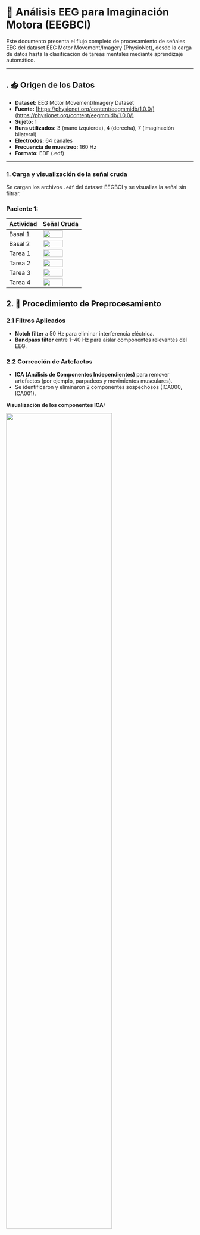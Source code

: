 # 🧠 Análisis EEG para Imaginación Motora (EEGBCI)

Este documento presenta el flujo completo de procesamiento de señales EEG del dataset EEG Motor Movement/Imagery (PhysioNet), desde la carga de datos hasta la clasificación de tareas mentales mediante aprendizaje automático.

---

## . 📥 Origen de los Datos

- **Dataset:** EEG Motor Movement/Imagery Dataset  
- **Fuente:** [https://physionet.org/content/eegmmidb/1.0.0/](https://physionet.org/content/eegmmidb/1.0.0/)
- **Sujeto:** 1
- **Runs utilizados:** 3 (mano izquierda), 4 (derecha), 7 (imaginación bilateral)
- **Electrodos:** 64 canales
- **Frecuencia de muestreo:** 160 Hz
- **Formato:** EDF (.edf)

---
### 1. Carga y visualización de la señal cruda

Se cargan los archivos `.edf` del dataset EEGBCI y se visualiza la señal sin filtrar.

### Paciente 1:
| Actividad                 | Señal Cruda              |
|-----------------------|--------------------|
| Basal 1               | <img src="fotos/imagen_1.jpeg" width="75%" />|
| Basal 2               |<img src="fotos/imagen_2.jpeg" width="75%" />|
| Tarea 1               |<img src="fotos/imagen_1.jpeg" width="75%" />|
| Tarea 2               |<img src="fotos/imagen_2.jpeg" width="75%" />|
| Tarea 3               |<img src="fotos/imagen_1.jpeg" width="75%" />|
| Tarea 4               |<img src="fotos/imagen_2.jpeg" width="75%" />|


## 2. 🧼 Procedimiento de Preprocesamiento

### 2.1 Filtros Aplicados
- **Notch filter** a 50 Hz para eliminar interferencia eléctrica.
- **Bandpass filter** entre 1–40 Hz para aislar componentes relevantes del EEG.

### 2.2 Corrección de Artefactos
- **ICA (Análisis de Componentes Independientes)** para remover artefactos (por ejemplo, parpadeos y movimientos musculares).
- Se identificaron y eliminaron 2 componentes sospechosos (ICA000, ICA001).

**Visualización de los componentes ICA:**

<img src="fotos/EEG 64 CHANNELS.png" width="75%" />


---

## 3. ⚙️ Extracción y Segmentación de Características

### 3.1 Eventos y Segmentación
- Se detectaron eventos a partir del canal `STI 014`.
- Las clases identificadas corresponden a:
  - `T0`: Basal 1
  - `T1`: Basal 2
  - `T2`: Tarea (condiciones experimentales)
- Se generaron *epochs* desde -200 ms hasta +500 ms respecto al evento.

### 3.2 ERP Promedio
- Se calculó el ERP promedio para la clase `'tarea1'`, a partir de los *epochs* segmentados.
- Este análisis permite visualizar el comportamiento promedio de la señal cerebral ante un estímulo.

### 3.3 Preprocesamiento de la señal EEG
- La señal cruda fue filtrada y corregida por artefactos utilizando ICA (Análisis de Componentes Independientes).
- Posteriormente, se visualizaron los canales corregidos para asegurar la calidad de la limpieza.

---

## 4. 📊 Extracción de Características

- Se aplicó Welch PSD a cada canal y se agruparon potencias por bandas de frecuencia:
  - Delta (1–4 Hz)
  - Theta (4–8 Hz)
  - Alpha (8–12 Hz)
  - Beta (12–30 Hz)
  - Gamma (30–40 Hz)

- Cada muestra incluye 320 características (64 canales × 5 bandas).
- Se creó el archivo `caracteristicas_EEG.csv`.

---

## 5. 🤖 Clasificación y Optimización

### 5.1 Clasificación Base
- Se utilizó un clasificador **Random Forest**.
- División: 70% entrenamiento / 30% test.

### 5.2 Normalización y PCA
- **Estandarización:** `StandardScaler`.
- **Reducción de dimensionalidad:** PCA (10 componentes).
- Visualización 2D con primeras dos componentes:

## Resultados del Análisis PCA por condición (Paciente 1)

## 📊 Resultados del Análisis PCA por condición (Paciente 1)

| Basal 1 | Basal 2 |
|--------|---------|
| <img src="fotos/pca_basal1.png" width="75%"/> | <img src="fotos/pca_basal2_paciente1.png" width="75%"/> |

| Tarea 1 | Tarea 2 |
|--------|---------|
| <img src="fotos/pca_tarea1_paciente1.png" width="75%"/> | <img src="fotos/pca_tarea2_paciente1.png" width="75%"/> |

| Tarea 3 | Tarea 4 |
|--------|---------|
| <img src="fotos/pca_tarea3_paciente1.png" width="75%"/> | <img src="fotos/pca_tarea4_paciente1.png" width="75%"/> |



---

## 6. 📁 Archivos Generados

| Archivo                           | Descripción                                 |
|----------------------------------|---------------------------------------------|
| `sujeto01_run01_preprocesado_raw.fif` | Señal cruda preprocesada              |
| `sujeto01_run01-epo.fif`         | Datos segmentados (epochs)                  |
| `sujeto01_run01-ave.fif`         | ERP promedio calculado                      |
| `caracteristicas_EEG.csv`        | Características por bandas y canal          |
| `ICA_componentes.png`            | Topografías de los componentes ICA          |
| `Evoked_tarea1.png`              | ERP promedio de tarea1                      |
| `EEG_crudo.png`                  | EEG crudo preprocesado                      |
| `pca_visualizacion_2D.png`       | Visualización de PCA                        |


---

## 7. ✅ Conclusiones

- Se implementó un pipeline robusto para el procesamiento de señales EEG, abarcando desde el preprocesamiento hasta la clasificación automática.
- El uso de filtros (Notch y Bandpass) permitió aislar las frecuencias de interés y eliminar interferencias, mejorando la calidad de los datos.
- La técnica de corrección de artefactos mediante **ICA** fue eficaz para remover componentes no neuronales, como parpadeos y actividad muscular.
- La reducción de dimensionalidad mediante **PCA** facilitó la visualización de los datos y redujo la complejidad computacional sin perder información relevante.
- El modelo **Random Forest** demostró un desempeño adecuado en la clasificación de tareas imaginadas, con una precisión competitiva.
- Se observó una clara separación en el espacio de características entre las diferentes condiciones (basales y tareas), lo que indica que la señal EEG contiene patrones distinguibles para cada clase.
- El pipeline es modular y fácilmente escalable, permitiendo su reutilización en otros experimentos o bases de datos con mínimas modificaciones.
- El análisis evidenció variabilidad entre tareas y estados de reposo, lo que refuerza la necesidad de adaptar modelos a cada usuario o implementar estrategias de generalización.
- La metodología empleada es replicable, transparente y está alineada con buenas prácticas de investigación en neurociencia computacional.
---

## 8. 💻 Código Fuente
## Código sin comentarios

```python
import os
import mne
from mne.datasets import eegbci
from mne.io import read_raw_edf
from mne.preprocessing import ICA
from mne.time_frequency import psd_array_welch

from sklearn.preprocessing import StandardScaler
from sklearn.decomposition import PCA
from sklearn.metrics import confusion_matrix, ConfusionMatrixDisplay, accuracy_score
from sklearn.model_selection import cross_val_score, train_test_split
from sklearn.ensemble import RandomForestClassifier

import matplotlib.pyplot as plt
import numpy as np
import pandas as pd

save_dir = r"C:\Apple\2025-1\Señales\proyecto de clase"
os.makedirs(save_dir, exist_ok=True)

subject = 1
runs = [3, 4, 7]
files = eegbci.load_data(subject, runs)
raw = mne.concatenate_raws([read_raw_edf(f, preload=True) for f in files])
mne.datasets.eegbci.standardize(raw)
montage = mne.channels.make_standard_montage("standard_1005")
raw.set_montage(montage)

raw.notch_filter(freqs=50)
raw.filter(l_freq=1.0, h_freq=40.0)

ica = ICA(n_components=20, random_state=97, max_iter=800)
ica.fit(raw)
ica.exclude = [0, 1]
raw.load_data()
ica.apply(raw)

raw_file = os.path.join(save_dir, "sujeto01_run01_preprocesado_raw.fif")
raw.save(raw_file, overwrite=True)
print("RAW preprocesado guardado.")

events, event_id_map = mne.events_from_annotations(raw)
print("Eventos detectados:", events[:10])
print("Mapeo de etiquetas:", event_id_map)

event_id = {key: event_id_map[key] for key in event_id_map if key in ["T0", "T1", "T2"]}
epochs = mne.Epochs(raw, events, event_id=event_id, tmin=-0.2, tmax=0.5, baseline=(None, 0), preload=True)

epochs_file = os.path.join(save_dir, "sujeto01_run01-epo.fif")
epochs.save(epochs_file, overwrite=True)
print("Epochs guardados.")

first_label = list(event_id.keys())[0]
evoked = epochs[first_label].average()
evoked_file = os.path.join(save_dir, "sujeto01_run01-ave.fif")
evoked.save(evoked_file)
print("ERP promedio guardado.")

ica.plot_components(show=True)
plt.savefig(os.path.join(save_dir, "ICA_componentes.png"))
print("Gráfico de ICA guardado.")

evoked.plot()
plt.savefig(os.path.join(save_dir, "Evoked_tarea1.png"))
print("Gráfico Evoked guardado.")

data = epochs.get_data()
psds = []
for trial in data:
    trial_psd = []
    for ch_data in trial:
        psd, freqs = psd_array_welch(ch_data, sfreq=raw.info['sfreq'], fmin=1, fmax=40, n_fft=256)
        trial_psd.append(psd)
    psds.append(np.array(trial_psd))
psds = np.array(psds)

bands = {
    "delta": (1, 4),
    "theta": (4, 8),
    "alpha": (8, 12),
    "beta": (12, 30),
    "gamma": (30, 40),
}

features = []
for trial_psd in psds:
    trial_feats = []
    for band_range in bands.values():
        idx = np.logical_and(freqs >= band_range[0], freqs <= band_range[1])
        power = np.sum(trial_psd[:, idx], axis=1)
        trial_feats.extend(power)
    features.append(trial_feats)

X = pd.DataFrame(features)
y = epochs.events[:, 2]
X["label"] = y

X.to_csv(os.path.join(save_dir, "caracteristicas_EEG.csv"), index=False)
print("CSV de características guardado.")

X_data = X.drop(columns=["label"])
y_data = X["label"]

X_train, X_test, y_train, y_test = train_test_split(X_data, y_data, test_size=0.3, random_state=42)

clf = RandomForestClassifier()
clf.fit(X_train, y_train)
y_pred = clf.predict(X_test)

acc = accuracy_score(y_test, y_pred)
print(f"Precisión del modelo: {acc:.2f}")

scaler = StandardScaler()
X_scaled = scaler.fit_transform(X_data)

pca = PCA(n_components=10)
X_pca = pca.fit_transform(X_scaled)

X_train, X_test, y_train, y_test = train_test_split(X_pca, y_data, test_size=0.3, random_state=42)
clf = RandomForestClassifier()
clf.fit(X_train, y_train)
y_pred = clf.predict(X_test)

acc_pca = accuracy_score(y_test, y_pred)
print(f"Precisión con PCA: {acc_pca:.2f}")

X_pca_2d = X_pca[:, :2]
plt.figure(figsize=(8, 6))
for label in np.unique(y_data):
    plt.scatter(X_pca_2d[y_data == label, 0],
                X_pca_2d[y_data == label, 1],
                label=f'Tarea {label}', alpha=0.6)
plt.xlabel("PCA 1")
plt.ylabel("PCA 2")
plt.title("Proyección 2D EEG con PCA")
plt.legend()
plt.grid(True)
plt.tight_layout()
plt.savefig(os.path.join(save_dir, "pca_visualizacion_2D.png"))
plt.show()
print("Gráfico PCA 2D guardado.")

cm = confusion_matrix(y_test, y_pred)
disp = ConfusionMatrixDisplay(confusion_matrix=cm, display_labels=clf.classes_)
disp.plot(cmap='Blues')
plt.title("Matriz de Confusión (Clasificación con PCA)")
plt.tight_layout()
plt.savefig(os.path.join(save_dir, "matriz_confusion_pca.png"))
plt.show()
print("Matriz de confusión guardada.")

scores = cross_val_score(clf, X_pca, y_data, cv=5)
print(f"Validación cruzada (5-fold): precisión media = {scores.mean():.2f}")

print("\nArchivos en la carpeta de salida:")
for archivo in os.listdir(save_dir):
    print(" -", archivo)

print("\nPROCESO COMPLETADO")
```

